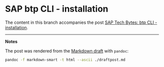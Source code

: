 # SAP btp CLI - installation

The content in this branch accompanies the post [SAP Tech Bytes: btp CLI - installation](https://blogs.sap.com/2021/09/01/sap-tech-bytes-btp-cli-installation/).

---

**Notes**

The post was rendered from the [Markdown draft](./draftpost.md) with `pandoc`:

```bash
pandoc -f markdown-smart -t html --ascii ./draftpost.md 
```
